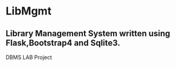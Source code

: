 # LibMgmt
## Library Management System written using Flask,Bootstrap4 and Sqlite3.
DBMS LAB Project
